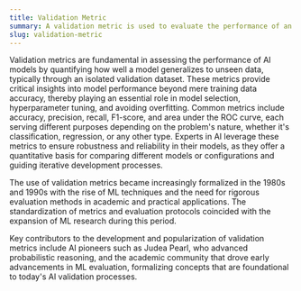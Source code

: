 ```yaml
---
title: Validation Metric
summary: A validation metric is used to evaluate the performance of an AI model on a validation dataset, helping determine its accuracy, effectiveness, or other aspects critical to model selection and tuning.
slug: validation-metric
---
```


Validation metrics are fundamental in assessing the performance of AI models by quantifying how well a model generalizes to unseen data, typically through an isolated validation dataset. These metrics provide critical insights into model performance beyond mere training data accuracy, thereby playing an essential role in model selection, hyperparameter tuning, and avoiding overfitting. Common metrics include accuracy, precision, recall, F1-score, and area under the ROC curve, each serving different purposes depending on the problem's nature, whether it's classification, regression, or any other type. Experts in AI leverage these metrics to ensure robustness and reliability in their models, as they offer a quantitative basis for comparing different models or configurations and guiding iterative development processes.

The use of validation metrics became increasingly formalized in the 1980s and 1990s with the rise of ML techniques and the need for rigorous evaluation methods in academic and practical applications. The standardization of metrics and evaluation protocols coincided with the expansion of ML research during this period.

Key contributors to the development and popularization of validation metrics include AI pioneers such as Judea Pearl, who advanced probabilistic reasoning, and the academic community that drove early advancements in ML evaluation, formalizing concepts that are foundational to today's AI validation processes.